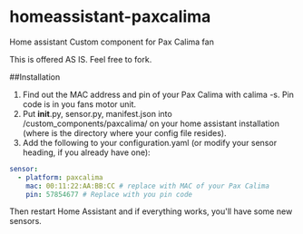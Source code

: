 # homeassistant-paxcalima
Home assistant Custom component for  Pax Calima fan

This is offered AS IS. Feel free to fork. 

##Installation

1. Find out the MAC address and pin of your Pax Calima with calima -s. Pin code is in you fans motor unit. 
1. Put __init__.py, sensor.py, manifest.json into <config>/custom_components/paxcalima/ on your home assistant installation (where <config> is the directory where your config file resides).
1. Add the following to your configuration.yaml (or modify your sensor heading, if you already have one):

```yaml
sensor:
  - platform: paxcalima
    mac: 00:11:22:AA:BB:CC # replace with MAC of your Pax Calima 
    pin: 57854677 # Replace with you pin code
```

Then restart Home Assistant and if everything works, you'll have some new sensors.

